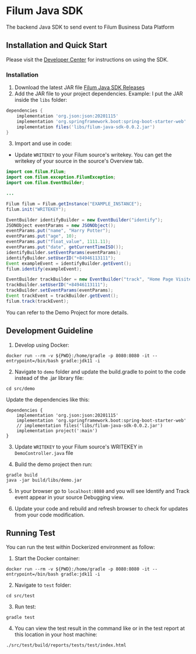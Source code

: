 # Filum Java SDK
The backend Java SDK to send event to Filum Business Data Platform

## Installation and Quick Start
Please visit the [Developer Center](https://docs.filum.ai/sources/java) for instructions on using the SDK.

### Installation

1. Download the latest JAR file [Filum Java SDK Releases](https://github.com/Filum-AI/filum-java-sdk/releases)
2. Add the JAR file to your project dependencies. Example: I put the JAR inside the `libs` folder:
```gradle
dependencies {
    implementation 'org.json:json:20201115'
    implementation 'org.springframework.boot:spring-boot-starter-web'
    implementation files('libs/filum-java-sdk-0.0.2.jar')
}
```

3. Import and use in code:
- Update `WRITEKEY` to your Filum source's writekey. You can get the writekey of your source in the source's Overview tab.
```java
import com.filum.Filum;
import com.filum.exception.FilumException;
import com.filum.EventBuilder;

...

Filum filum = Filum.getInstance("EXAMPLE_INSTANCE");
filum.init("WRITEKEY");

EventBuilder identifyBuilder = new EventBuilder("identify");
JSONObject eventParams = new JSONObject();
eventParams.put("name", "Harry Potter");
eventParams.put("age", 10);
eventParams.put("float_value", 1111.11);
eventParams.put("date", getCurrentTimeISO());
identifyBuilder.setEventParams(eventParams);
identifyBuilder.setUserID("+84946113111");
Event exampleEvent = identifyBuilder.getEvent();
filum.identify(exampleEvent);

EventBuilder trackBuilder = new EventBuilder("track", "Home Page Visited");
trackBuilder.setUserID("+84946113111");
trackBuilder.setEventParams(eventParams);
Event trackEvent = trackBuilder.getEvent();
filum.track(trackEvent);
```

You can refer to the Demo Project for more details.


## Development Guideline
1. Develop using Docker:
```
docker run --rm -v ${PWD}:/home/gradle -p 8080:8080 -it --entrypoint=/bin/bash gradle:jdk11 -i
```

2. Navigate to `demo` folder and update the build.gradle to point to the code instead of the .jar library file:
```
cd src/demo
```
Update the dependencies like this:
```
dependencies {
    implementation 'org.json:json:20201115'
    implementation 'org.springframework.boot:spring-boot-starter-web'
    // implementation files('libs/filum-java-sdk-0.0.2.jar')
    implementation project(':main')
}
```

3. Update `WRITEKEY` to your Filum source's WRITEKEY in `DemoController.java` file

4. Build the demo project then run:
```
gradle build
java -jar build/libs/demo.jar
```

5. In your browser go to `localhost:8080` and you will see Identify and Track event appear in your source Debugging view.

6. Update your code and rebuild and refresh browser to check for updates from your code modification.


## Running Test
You can run the test within Dockerized environment as follow:

1. Start the Docker container:
```
docker run --rm -v ${PWD}:/home/gradle -p 8080:8080 -it --entrypoint=/bin/bash gradle:jdk11 -i
```

2. Navigate to `test` folder:
```
cd src/test
```

3. Run test:
```
gradle test
```

4. You can view the test result in the command like or in the test report at this location in your host machine:
```
./src/test/build/reports/tests/test/index.html
```
